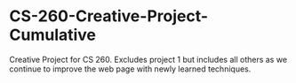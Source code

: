 # CS-260-Creative-Project-Cumulative
Creative Project for CS 260. Excludes project 1 but includes all others as we continue to improve the web page with newly learned techniques.
